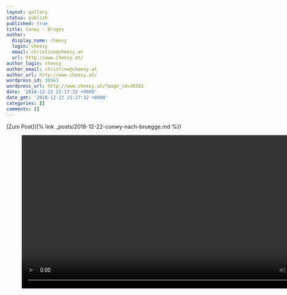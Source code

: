 ```yaml
---
layout: gallery
status: publish
published: true
title: Conwy - Bruges
author:
  display_name: cheesy
  login: cheesy
  email: christine@cheesy.at
  url: http://www.cheesy.at/
author_login: cheesy
author_email: christine@cheesy.at
author_url: http://www.cheesy.at/
wordpress_id: 36561
wordpress_url: http://www.cheesy.at/?page_id=36561
date: '2018-12-22 22:17:32 +0000'
date_gmt: '2018-12-22 21:17:32 +0000'
categories: []
comments: []
---
```


[Zum Post]({% link _posts/2018-12-22-conwy-nach-bruegge.md %})

<figure><video controls width="800" src="{% link /download/Videos/Eurotunnel.mp4 %}"></video></figure>
